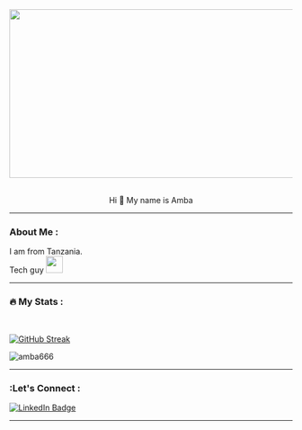 
<div align="center">
  <img src="https://media.giphy.com/media/dWesBcTLavkZuG35MI/giphy.gif" width="600" height="300"/>
  
</div>
<br>
<p align="center"> Hi 👋 My name is Amba </p>


---

###  About Me :

I am from Tanzania. <br>
Tech guy  <img src="https://media.giphy.com/media/WUlplcMpOCEmTGBtBW/giphy.gif" width="30">




---

### :fire: My Stats :
<br>
<img src="https://camo.githubusercontent.com/49c393ce9a15f1aae091b5751ce09c84134aea0ed7a4f9b909b4f26d43deb6a3/68747470733a2f2f6b6f6d617265762e636f6d2f67687076632f3f757365726e616d653d547269706c65486174" alt="" data-canonical-src="https://komarev.com/ghpvc/?amba666" style="max-width: 100%;"> 

[![GitHub Streak](https://github-readme-streak-stats.herokuapp.com?user=amba666&theme=transparent)](https://git.io/streak-stats) 


<img src="https://camo.githubusercontent.com/a87f572ad96b7d26034ac5ce1ce649c0b2b91a29c1109a99805ef12e8c7f5fae/68747470733a2f2f6769746875622d70726f66696c652d74726f7068792e76657263656c2e6170702f3f757365726e616d653d6d727837303134267468656d653d6461726b687562266e6f2d62673d7472756526726f773d31" alt="amba666" data-canonical-src="https://github-profile-trophy.vercel.app/?username=amba666;theme=darkhub&amp;no-bg=true&amp;row=1" style="max-width: 100%;">


---

### :Let's Connect :

<div id="badges">
  <a href="https://www.linkedin.com/in/ambakisye-abraham-0405b0222/">
    <img src="https://img.shields.io/badge/LinkedIn-blue?style=for-the-badge&logo=linkedin&logoColor=white" alt="LinkedIn Badge"/>
  </a>

</div>

---

